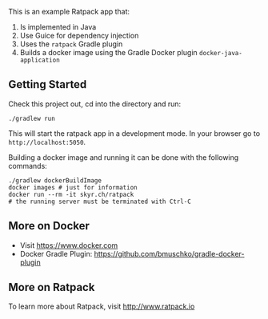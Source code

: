 This is an example Ratpack app that:

1. Is implemented in Java
2. Use Guice for dependency injection
3. Uses the `ratpack` Gradle plugin
4. Builds a docker image using the Gradle Docker plugin `docker-java-application`  

## Getting Started

Check this project out, cd into the directory and run:

    ./gradlew run

This will start the ratpack app in a development mode. In your browser go to `http://localhost:5050`.

Building a docker image and running it can be done with the following commands:

    ./gradlew dockerBuildImage
    docker images # just for information
    docker run --rm -it skyr.ch/ratpack
    # the running server must be terminated with Ctrl-C


## More on Docker

* Visit https://www.docker.com
* Docker Gradle Plugin: https://github.com/bmuschko/gradle-docker-plugin


## More on Ratpack

To learn more about Ratpack, visit http://www.ratpack.io
